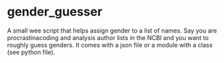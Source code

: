# gender_guesser
A small wee script that helps assign gender to a list of names. Say you are procrastinacoding and analysis author lists in the NCBI and you want to roughly guess genders.
It comes with a json file or a module with a class (see python file).